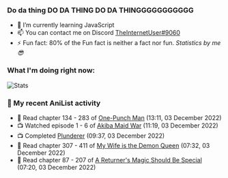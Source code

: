 ### Do da thing DO DA THING DO DA THINGGGGGGGGGGG

<!-- **TheInternetUser0/TheInternetUser0** is a ✨ _special_ ✨ repository because its `README.md` (this file) appears on your GitHub profile. -->


- 🌱 I’m currently learning JavaScript
- 📫 You can contact me on Discord [TheInternetUser#9060](https://discord.com/users/534117072796385300)
- ⚡ Fun fact: 80% of the Fun fact is neither a fact nor fun. _Statistics by me 😎_

### What I'm doing right now:
![Stats](https://discord.c99.nl/widget/theme-3/534117072796385300.png)

### 🌸 My recent AniList activity

<!-- ANILIST_ACTIVITY:start -->

-   📖 Read chapter 134 - 283 of [One-Punch Man](https://anilist.co/manga/74347) (13:11, 03 December 2022)
-   📺 Watched episode 1 - 6 of [Akiba Maid War](https://anilist.co/anime/151379) (11:19, 03 December 2022)
-   📺 Completed [Plunderer](https://anilist.co/anime/101168) (09:37, 03 December 2022)
-   📖 Read chapter 307 - 411 of [My Wife is the Demon Queen](https://anilist.co/manga/107966) (07:32, 03 December 2022)
-   📖 Read chapter 87 - 207 of [A Returner's Magic Should Be Special](https://anilist.co/manga/105393) (07:20, 03 December 2022)

<!-- ANILIST_ACTIVITY:end -->

